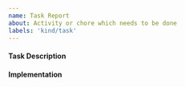 ```yaml
---
name: Task Report
about: Activity or chore which needs to be done
labels: 'kind/task'
---
```


#### **Task Description**

#### **Implementation**